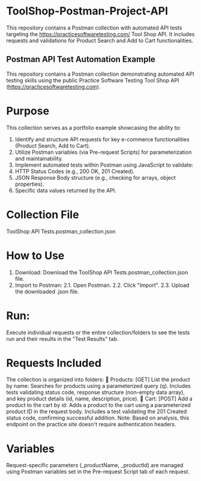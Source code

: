 # ToolShop-Postman-Project-API
This repository contains a Postman collection with automated API tests targeting the https://practicesoftwaretesting.com/ Tool Shop API. It includes requests and validations for Product Search and Add to Cart functionalities.

## Postman API Test Automation Example
This repository contains a Postman collection demonstrating automated API testing skills using the public Practice Software Testing Tool Shop API (https://practicesoftwaretesting.com).

# Purpose
This collection serves as a portfolio example showcasing the ability to:
  1. Identify and structure API requests for key e-commerce functionalities (Product Search, Add to Cart).
  2. Utilize Postman variables (via Pre-request Scripts) for parameterization and maintainability.
  3. Implement automated tests within Postman using JavaScript to validate:
  4. HTTP Status Codes (e.g., 200 OK, 201 Created).
  5. JSON Response Body structure (e.g., checking for arrays, object properties).
  6. Specific data values returned by the API.

# Collection File
ToolShop API Tests.postman_collection.json

# How to Use
  1. Download: Download the ToolShop API Tests.postman_collection.json file.
  2. Import to Postman:
       2.1. Open Postman.
       2.2. Click "Import".
       2.3. Upload the downloaded .json file.

# Run: 
Execute individual requests or the entire collection/folders to see the tests run and their results in the "Test Results" tab.

# Requests Included
The collection is organized into folders:
📁 Products: 
  [GET] List the product by name: Searches for products using a parameterized query (q). Includes tests validating status code, response structure (non-empty data array), and key product details (id, name, description, price).
📁 Cart: 
  [POST] Add a product to the cart by id: Adds a product to the cart using a parameterized product ID in the request body. Includes a test validating the 201 Created status code, confirming successful addition. Note: Based on analysis, this endpoint on the practice site doesn't require authentication headers.

# Variables
Request-specific parameters (_productName, _productId) are managed using Postman variables set in the Pre-request Script tab of each request.
